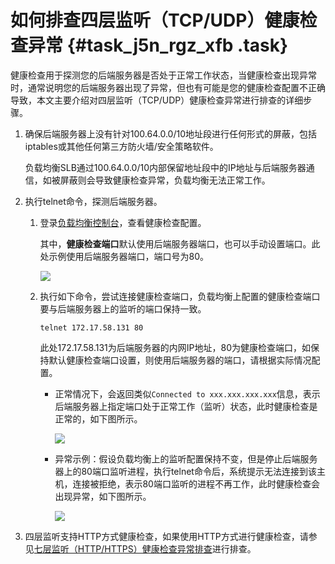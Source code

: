 # 如何排查四层监听（TCP/UDP）健康检查异常 {#task_j5n_rgz_xfb .task}

健康检查用于探测您的后端服务器是否处于正常工作状态，当健康检查出现异常时，通常说明您的后端服务器出现了异常，但也有可能是您的健康检查配置不正确导致，本文主要介绍对四层监听（TCP/UDP）健康检查异常进行排查的详细步骤。

1.  确保后端服务器上没有针对100.64.0.0/10地址段进行任何形式的屏蔽，包括iptables或其他任何第三方防火墙/安全策略软件。 

    负载均衡SLB通过100.64.0.0/10内部保留地址段中的IP地址与后端服务器通信，如被屏蔽则会导致健康检查异常，负载均衡无法正常工作。

2.  执行telnet命令，探测后端服务器。 
    1.  登录[负载均衡控制台](https://slb.console.aliyun.com/slb/cn-hangzhou/slbs)，查看健康检查配置。 

        其中，**健康检查端口**默认使用后端服务器端口，也可以手动设置端口。此处示例使用后端服务器端口，端口号为80。

        ![](http://static-aliyun-doc.oss-cn-hangzhou.aliyuncs.com/assets/img/65040/156109397233070_zh-CN.png)

    2.  执行如下命令，尝试连接健康检查端口，负载均衡上配置的健康检查端口要与后端服务器上的监听的端口保持一致。 

        `telnet 172.17.58.131 80`

        此处172.17.58.131为后端服务器的内网IP地址，80为健康检查端口，如保持默认健康检查端口设置，则使用后端服务器的端口，请根据实际情况配置。

        -   正常情况下，会返回类似`Connected to xxx.xxx.xxx.xxx`信息，表示后端服务器上指定端口处于正常工作（监听）状态，此时健康检查是正常的，如下图所示。

            ![](http://static-aliyun-doc.oss-cn-hangzhou.aliyuncs.com/assets/img/65040/156109397333071_zh-CN.png)

        -   异常示例：假设负载均衡上的监听配置保持不变，但是停止后端服务器上的80端口监听进程，执行telnet命令后，系统提示无法连接到该主机，连接被拒绝，表示80端口监听的进程不再工作，此时健康检查会出现异常，如下图所示。

            ![](http://static-aliyun-doc.oss-cn-hangzhou.aliyuncs.com/assets/img/65040/156109397333072_zh-CN.png)

3.  四层监听支持HTTP方式健康检查，如果使用HTTP方式进行健康检查，请参见[七层监听（HTTP/HTTPS）健康检查异常排查](intl.zh-CN/常见问题/如何排查七层监听（HTTP__HTTPS）健康检查异常.md#)进行排查。

